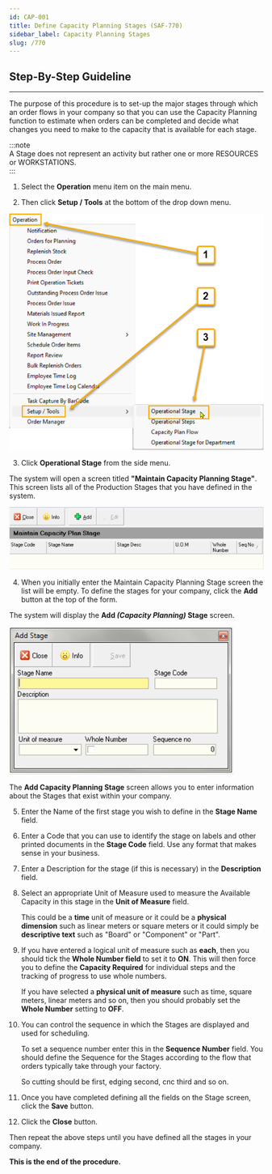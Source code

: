 ```yaml
---
id: CAP-001
title: Define Capacity Planning Stages (SAF-770)
sidebar_label: Capacity Planning Stages
slug: /770
---
```

## Step-By-Step Guideline
___ 

The purpose of this procedure is to set-up the major stages through
which an order flows in your company so that you can use the Capacity
Planning function to estimate when orders can be completed and decide
what changes you need to make to the capacity that is available for
each stage.  

:::note  
A Stage does not represent an activity but rather one or
more RESOURCES or WORKSTATIONS.  
:::

1.  Select the **Operation** menu item on the main menu.

2.  Then click **Setup / Tools** at the bottom of the drop down menu.  
	
![](../static/img/docs/CAP-001/image101.png)  

3.  Click **Operational Stage** from the side menu.

The system will open a screen titled
**"Maintain Capacity Planning Stage"**.  
This screen lists all of the Production Stages that you have
defined in the system.  
	
![](../static/img/docs/CAP-001/image5.png)  

4.  When you initially enter the Maintain Capacity Planning Stage
    screen the list will be empty. To define the stages for your
    company, click the **Add** button at the top of the form.  

The system will display the **Add _(Capacity Planning)_ Stage** screen.  
	
![](../static/img/docs/CAP-001/image1.png)  

The **Add Capacity Planning Stage** screen allows you to enter information
about the Stages that exist within your company.  

5.  Enter the Name of the first stage you wish to define in the
    **Stage Name** field.  

6.  Enter a Code that you can use to identify the stage on labels and
    other printed documents in the **Stage Code** field. Use any format that makes sense in your business.  

7.  Enter a Description for the stage (if this is necessary) in the
    **Description** field.  

8.  Select an appropriate Unit of Measure used to measure the Available
    Capacity in this stage in the **Unit of Measure** field.  
    
    This could be a **time** unit of measure or it could be a
    **physical dimension** such as linear meters or square meters or it could simply be **descriptive text** such as "Board" or "Component" or "Part".  

9.  If you have entered a logical unit of measure such as **each**, then
    you should tick the **Whole Number field** to set it to **ON**. This will then force you to define the **Capacity Required** for individual steps and the tracking of progress to use whole numbers.  
    
    If you have selected a **physical unit of measure** such as time, square meters, linear meters and so on, then you should probably set the **Whole Number** setting to **OFF**.  

10. You can control the sequence in which the Stages are displayed and
    used for scheduling.  
    
    To set a sequence number enter this in the
    **Sequence Number** field. You should define the Sequence for the Stages according to the flow that orders typically take through your
    factory.  
    
    So cutting should be first, edging second, cnc third and so
    on.  

11. Once you have completed defining all the fields on the Stage screen,
    click the **Save** button.  

12. Click the **Close** button.

Then repeat the above steps until you have defined all the stages in
your company.  

**This is the end of the procedure.**  

